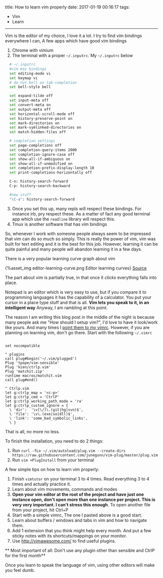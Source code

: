 title: How to learn vim properly
date: 2017-01-19 00:16:17
tags:
- Vim
- Learn
---

Vim is the editor of my choice, I love it a lot. I try to find vim bindings everywhere I can,
A few apps which have good vim bindings

  1. Chrome with vimium
  2. The terminal with a proper `~/.inputrc`. My `~/.inputrc` below
  ```bash
    # ~/.inputrc
    #vim key bindings
    set editing-mode vi
    set keymap vi
    # do not bell on tab-completion
    set bell-style bell

    set expand-tilde off
    set input-meta off
    set convert-meta on
    set output-meta off
    set horizontal-scroll-mode off
    set history-preserve-point on
    set mark-directories on
    set mark-symlinked-directories on
    set match-hidden-files off

    # completion settings
    set page-completions off
    set completion-query-items 2000
    set completion-ignore-case off
    set show-all-if-ambiguous on
    set show-all-if-unmodified on
    set completion-prefix-display-length 10
    set print-completions-horizontally off

    C-n: history-search-forward
    C-p: history-search-backward

    #new stuff
    "\C-a": history-search-forward
  ```

  3. Once you set this up, many repls will respect these bindings. For instance irb, pry respect these. As a matter of fact any good terminal app which use the `readline` library will respect this.
  4. Tmux is another software that has vim bindings

So, whenever I work with someone people always seem to be impressed that vim can do so much so simply.
This is really the power of vim, vim was built for text editing and it is the best for this job. However, learning it can be quite painful and many people will abandon learning it in a few days.

There is a very popular learning curve graph about vim

{%asset_img editor-learning-curve.png Editor learning curves}
[Source](https://blogs.msdn.microsoft.com/steverowe/2004/11/17/code-editor-learning-curves/)

The part about vim is partially true, in that once it *clicks* everything falls into place.

Notepad is an editor which is very easy to use, but if you compare it to programming languages it has the capability of a calculator. You put your cursor in a place type stuff and that is all.
**Vim lets you speak to it, in an intelligent way** Anyway, I am rambling at this point.

The reason I am writing this blog post in the middle of the night is because many people ask me "How should I setup vim?", I'd love to have it look/work like yours.
And many times I [point them to my vimrc](https://github.com/minhajuddin/vimrc/blob/master/vimrc).
However, if you are planning on learning vim, don't go there. Start with the following `~/.vimrc`

```viml

set nocompatible

" plugins
call plug#begin('~/.vim/plugged')
Plug 'tpope/vim-sensible'
Plug 'kien/ctrlp.vim'
Plug 'matchit.zip'
runtime macros/matchit.vim
call plug#end()

" Ctrlp.vim
let g:ctrlp_map = '<c-p>'
let g:ctrlp_cmd = 'CtrlP'
let g:ctrlp_working_path_mode = 'ra'
let g:ctrlp_custom_ignore = {
  \ 'dir':  '\v[\/]\.(git|hg|svn)$',
  \ 'file': '\v\.(exe|so|dll)$',
  \ 'link': 'some_bad_symbolic_links',
  \ }

```

That is all, no more no less.

To finish the installation, you need to do 2 things:
  1. Run `curl -fLo ~/.vim/autoload/plug.vim --create-dirs https://raw.githubusercontent.com/junegunn/vim-plug/master/plug.vim`
  2. Run `vim +PlugInstall` from your terminal

A few simple tips on how to learn vim properly:

 1. Finish `vimtutor` on your terminal 3 to 4 times. Read everything 3 to 4 times and actually practice it.
 2. Learn about vim movements, commands and modes
 3. **Open your vim editor at the root of the project and have just one instance open, don't open more than one instance per project. This is very very important. I can't stress this enough**. To open another file from your project, hit Ctrl+P
 2. Start with a simple vimrc, The one I pasted above is a good start.
 3. Learn about buffers / windows and tabs in vim and how to navigate them.
 4. Add 1 extension that you think might help every month. And put a few sticky notes with its shortcuts/mappings on your monitor.
 5. Use http://vimawesome.com/ to find useful plugins.

** Most important of all: Don't use any plugin other than sensible and CtrlP for the first month**

Once you learn to speak the language of vim, using other editors will make you feel dumb.
